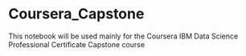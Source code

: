 # Coursera_Capstone
This notebook will be used mainly for the Coursera IBM Data Science Professional Certificate Capstone course
